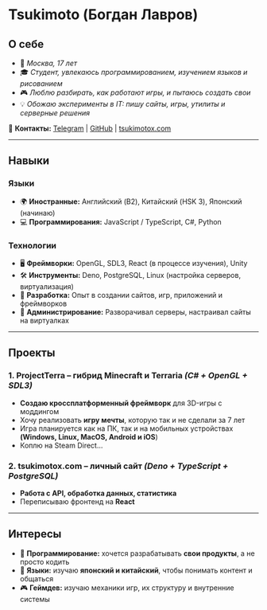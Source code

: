# Tsukimoto (Богдан Лавров)

## **О себе**
- 📍 *Москва, 17 лет*
- 🎓 *Студент, увлекаюсь программированием, изучением языков и рисованием*
- 🎮 *Люблю разбирать, как работают игры, и пытаюсь создать свои*
- 💡 *Обожаю эксперименты в IT: пишу сайты, игры, утилиты и серверные решения*

📧 **Контакты:** [Telegram](https://t.me/tsukimotox) | [GitHub](https://github.com/tsukimotox) | [tsukimotox.com](https://tsukimotox.com)

---

## **Навыки**
### **Языки**
- 🌍 **Иностранные:** Английский (B2), Китайский (HSK 3), Японский (начинаю)
- 💻 **Программирования:** JavaScript / TypeScript, C#, Python

### **Технологии**
- 🖥 **Фреймворки:** OpenGL, SDL3, React (в процессе изучения), Unity
- 🛠 **Инструменты:** Deno, PostgreSQL, Linux (настройка серверов, виртуализация)
- 🔧 **Разработка:** Опыт в создании сайтов, игр, приложений и фреймворков  
- 📡 **Администрирование:** Разворачивал серверы, настраивал сайты на виртуалках  

---

## **Проекты**
### **1. ProjectTerra** – гибрид Minecraft и Terraria *(C# + OpenGL + SDL3)*
- **Создаю кроссплатформенный фреймворк** для 3D-игры с моддингом  
- Хочу реализовать **игру мечты**, которую так и не сделали за 7 лет  
- Игра планируется как на ПК, так и на мобильных устройствах **(Windows, Linux, MacOS, Android и iOS**)
- Коплю на Steam Direct...

### **2. tsukimotox.com** – личный сайт *(Deno + TypeScript + PostgreSQL)*
- **Работа с API, обработка данных, статистика**  
- Переписываю фронтенд на **React**  

---

## **Интересы**
- 🚀 **Программирование:** хочется разрабатывать **свои продукты**, а не просто кодить  
- 🏯 **Языки:** изучаю **японский и китайский**, чтобы понимать контент и общаться  
- 🎮 **Геймдев:** изучаю механики игр, их структуру и внутренние системы  
